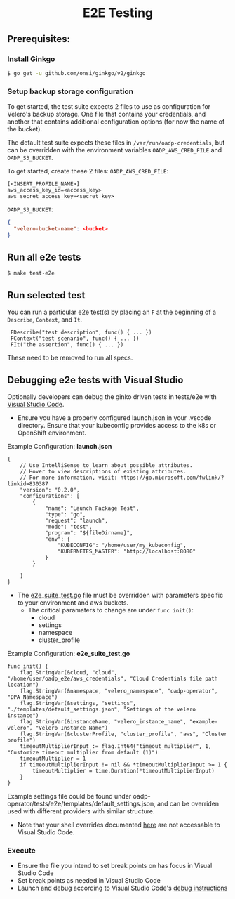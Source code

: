 <h1 align="center">E2E Testing</h1>

## Prerequisites:

### Install Ginkgo
```bash
$ go get -u github.com/onsi/ginkgo/v2/ginkgo
```

### Setup backup storage configuration
To get started, the test suite expects 2 files to use as configuration for
Velero's backup storage. One file that contains your credentials, and another
that contains additional configuration options (for now the name of the
bucket).

The default test suite expects these files in `/var/run/oadp-credentials`, but
can be overridden with the environment variables `OADP_AWS_CRED_FILE` and
`OADP_S3_BUCKET`.

To get started, create these 2 files:
`OADP_AWS_CRED_FILE`:
```
[<INSERT_PROFILE_NAME>]
aws_access_key_id=<access_key>
aws_secret_access_key=<secret_key>
```

`OADP_S3_BUCKET`:
```json
{
  "velero-bucket-name": <bucket>
}
```

## Run all e2e tests
```bash
$ make test-e2e
```
## Run selected test
You can run a particular e2e test(s) by placing an `F` at the beginning of a
`Describe`, `Context`, and `It`.

```
 FDescribe("test description", func() { ... })
 FContext("test scenario", func() { ... })
 FIt("the assertion", func() { ... })
```

These need to be removed to run all specs.

## Debugging e2e tests with Visual Studio

Optionally developers can debug the ginko driven tests in tests/e2e with [Visual Studio Code](https://code.visualstudio.com/docs/editor/debugging).

* Ensure you have a properly configured launch.json in your .vscode directory. Ensure that your kubeconfig provides access to the k8s or OpenShift environment.

Example Configuration: **launch.json**
```json=
{
    // Use IntelliSense to learn about possible attributes.
    // Hover to view descriptions of existing attributes.
    // For more information, visit: https://go.microsoft.com/fwlink/?linkid=830387
    "version": "0.2.0",
    "configurations": [
        {
            "name": "Launch Package Test",
            "type": "go",
            "request": "launch",
            "mode": "test",
            "program": "${fileDirname}",
            "env": {
                "KUBECONFIG": "/home/user/my_kubeconfig",
                "KUBERNETES_MASTER": "http://localhost:8080"
            }
        }

    ]
}

```

* The [e2e_suite_test.go](https://github.com/openshift/oadp-operator/blob/master/tests/e2e/e2e_suite_test.go) file must be overridden with parameters specific to your environment and aws buckets.
    * The critical paramaters to change are under `func init()`:
        * cloud
        * settings
        * namespace
        * cluster_profile

Example Configuration: **e2e_suite_test.go**
```go=
func init() {
	flag.StringVar(&cloud, "cloud", "/home/user/oadp_e2e/aws_credentials", "Cloud Credentials file path location")
	flag.StringVar(&namespace, "velero_namespace", "oadp-operator", "DPA Namespace")
	flag.StringVar(&settings, "settings", "./templates/default_settings.json", "Settings of the velero instance")
	flag.StringVar(&instanceName, "velero_instance_name", "example-velero", "Velero Instance Name")
	flag.StringVar(&clusterProfile, "cluster_profile", "aws", "Cluster profile")
	timeoutMultiplierInput := flag.Int64("timeout_multiplier", 1, "Customize timeout multiplier from default (1)")
	timeoutMultiplier = 1
	if timeoutMultiplierInput != nil && *timeoutMultiplierInput >= 1 {
		timeoutMultiplier = time.Duration(*timeoutMultiplierInput)
	}
}

```
Example settings file could be found under oadp-operator/tests/e2e/templates/default_settings.json, and can be overriden used with different providers with similar structure.


* Note that your shell overrides documented [here](https://github.com/openshift/oadp-operator/blob/master/docs/developer/TESTING.md) are not accessable to Visual Studio Code.

### Execute

* Ensure the file you intend to set break points on has focus in Visual Studio Code
* Set break points as needed in Visual Studio Code
* Launch and debug according to Visual Studio Code's [debug instructions](https://code.visualstudio.com/docs/editor/debugging)

